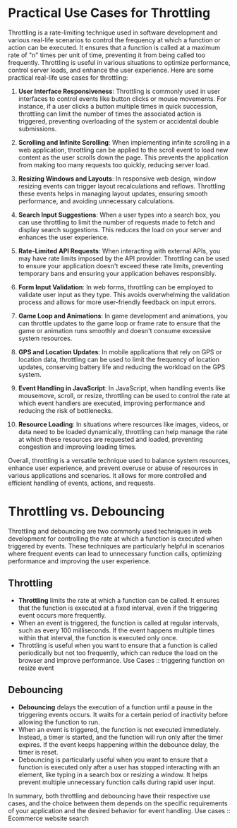  # Practical Use Cases for Throttling

Throttling is a rate-limiting technique used in software development and various real-life scenarios to control the frequency at which a function or action can be executed. It ensures that a function is called at a maximum rate of "n" times per unit of time, preventing it from being called too frequently. Throttling is useful in various situations to optimize performance, control server loads, and enhance the user experience. Here are some practical real-life use cases for throttling:

1. **User Interface Responsiveness**: Throttling is commonly used in user interfaces to control events like button clicks or mouse movements. For instance, if a user clicks a button multiple times in quick succession, throttling can limit the number of times the associated action is triggered, preventing overloading of the system or accidental double submissions.

2. **Scrolling and Infinite Scrolling**: When implementing infinite scrolling in a web application, throttling can be applied to the scroll event to load new content as the user scrolls down the page. This prevents the application from making too many requests too quickly, reducing server load.

3. **Resizing Windows and Layouts**: In responsive web design, window resizing events can trigger layout recalculations and reflows. Throttling these events helps in managing layout updates, ensuring smooth performance, and avoiding unnecessary calculations.

4. **Search Input Suggestions**: When a user types into a search box, you can use throttling to limit the number of requests made to fetch and display search suggestions. This reduces the load on your server and enhances the user experience.

5. **Rate-Limited API Requests**: When interacting with external APIs, you may have rate limits imposed by the API provider. Throttling can be used to ensure your application doesn't exceed these rate limits, preventing temporary bans and ensuring your application behaves responsibly.

6. **Form Input Validation**: In web forms, throttling can be employed to validate user input as they type. This avoids overwhelming the validation process and allows for more user-friendly feedback on input errors.

7. **Game Loop and Animations**: In game development and animations, you can throttle updates to the game loop or frame rate to ensure that the game or animation runs smoothly and doesn't consume excessive system resources.

8. **GPS and Location Updates**: In mobile applications that rely on GPS or location data, throttling can be used to limit the frequency of location updates, conserving battery life and reducing the workload on the GPS system.

9. **Event Handling in JavaScript**: In JavaScript, when handling events like mousemove, scroll, or resize, throttling can be used to control the rate at which event handlers are executed, improving performance and reducing the risk of bottlenecks.

10. **Resource Loading**: In situations where resources like images, videos, or data need to be loaded dynamically, throttling can help manage the rate at which these resources are requested and loaded, preventing congestion and improving loading times.

Overall, throttling is a versatile technique used to balance system resources, enhance user experience, and prevent overuse or abuse of resources in various applications and scenarios. It allows for more controlled and efficient handling of events, actions, and requests.

# Throttling vs. Debouncing

Throttling and debouncing are two commonly used techniques in web development for controlling the rate at which a function is executed when triggered by events. These techniques are particularly helpful in scenarios where frequent events can lead to unnecessary function calls, optimizing performance and improving the user experience.

## Throttling

- **Throttling** limits the rate at which a function can be called. It ensures that the function is executed at a fixed interval, even if the triggering event occurs more frequently.
- When an event is triggered, the function is called at regular intervals, such as every 100 milliseconds. If the event happens multiple times within that interval, the function is executed only once.
- Throttling is useful when you want to ensure that a function is called periodically but not too frequently, which can reduce the load on the browser and improve performance.
Use Cases :: triggering function on resize event

## Debouncing

- **Debouncing** delays the execution of a function until a pause in the triggering events occurs. It waits for a certain period of inactivity before allowing the function to run.
- When an event is triggered, the function is not executed immediately. Instead, a timer is started, and the function will run only after the timer expires. If the event keeps happening within the debounce delay, the timer is reset.
- Debouncing is particularly useful when you want to ensure that a function is executed only after a user has stopped interacting with an element, like typing in a search box or resizing a window. It helps prevent multiple unnecessary function calls during rapid user input.

In summary, both throttling and debouncing have their respective use cases, and the choice between them depends on the specific requirements of your application and the desired behavior for event handling.
Use cases :: Ecommerce website search

